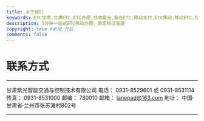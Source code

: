```yaml
---
title: 关于我们
keywords: ETC甘肃,甘肃ETC,ETC办理,甘肃紫光,紫光ETC,移动支付,ETC移动,移动ETC,在线充值,ETC办理,卡片办理,OBU办理,OBU激活,ETC手持终端,甘肃ETC办理,甘肃ETC发行,移动发行终端,ETC移动发行系统
description: 5分钟一站式ETC移动办理，助您秒过高速
copyright: true #新增,开启
comments: false
---
```


# 联系方式
---
甘肃紫光智能交通与控制技术有限公司
电话：    0931-8529601 或 0931-8531114
传真：    0931-8531000
邮编：    730010
邮箱：    lanepad@163.com
地址：    中国·甘肃省·兰州市张苏滩村802号

---

